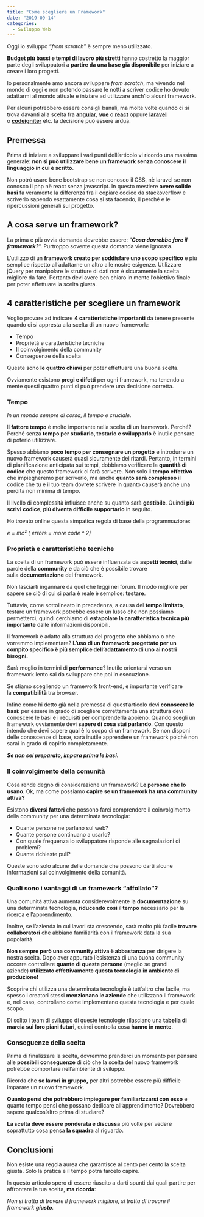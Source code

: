 ```yaml
---
title: "Come scegliere un Framework"
date: "2019-09-14"
categories:
  - Sviluppo Web
---
```


Oggi lo sviluppo “_from scratch_” è sempre meno utilizzato.

**Budget più bassi e tempi di lavoro più stretti** hanno costretto la maggior parte degli sviluppatori a **partire da una base già disponibile** per iniziare a creare i loro progetti.

Io personalmente amo ancora sviluppare _from scratch_, ma vivendo nel mondo di oggi e non potendo passare le notti a scriver codice ho dovuto adattarmi al mondo attuale e iniziare ad utilizzare anch’io alcuni framework.

Per alcuni potrebbero essere consigli banali, ma molte volte quando ci si trova davanti alla scelta fra **[angular](https://angular.io/)**, [**vue**](https://vuejs.org/) o [**react**](https://it.reactjs.org/) oppure [**laravel**](https://laravel.com/) o [**codeigniter**](https://codeigniter.com/) etc. la decisione può essere ardua.

## Premessa

Prima di iniziare a sviluppare i vari punti dell’articolo vi ricordo una massima generale: **non si può utilizzare bene un framework senza conoscere il linguaggio in cui è scritto**.

Non potrò usare bene bootstrap se non conosco il CSS, nè laravel se non conosco il php nè react senza javascript. In questo mestiere **avere solide basi** fa veramente la differenza fra il copiare codice da stackoverflow e scriverlo sapendo esattamente cosa si sta facendo, il perché e le ripercussioni generali sul progetto.

## A cosa serve un framework?

La prima e più ovvia domanda dovrebbe essere: “**_Cosa dovrebbe fare il framework?_**“. Purtroppo sovente questa domanda viene ignorata.

L’utilizzo di un **framework creato per soddisfare uno scopo specifico** è più semplice rispetto all’adattarne un altro alle nostre esigenze.
Utilizzare jQuery per manipolare le strutture di dati non è sicuramente la scelta migliore da fare.
Pertanto devi avere ben chiaro in mente l’obiettivo finale per poter effettuare la scelta giusta.

## 4 caratteristiche per scegliere un framework

Voglio provare ad indicare **4 caratteristiche importanti** da tenere presente quando ci si appresta alla scelta di un nuovo framework:

- Tempo
- Proprietà e caratteristiche tecniche
- Il coinvolgimento della community
- Conseguenze della scelta

Queste sono **le quattro chiavi** per poter effettuare una buona scelta.

Ovviamente esistono **pregi e difetti** per ogni framework, ma tenendo a mente questi quattro punti si può prendere una decisione corretta.

### Tempo

_In un mondo sempre di corsa, il tempo è cruciale._

Il **fattore tempo** è molto importante nella scelta di un framework. Perché? Perché senza **tempo per studiarlo, testarlo e svilupparlo** è inutile pensare di poterlo utilizzare.

Spesso abbiamo **poco tempo per consegnare un progetto** e introdurre un nuovo framework causerà quasi sicuramente dei ritardi. Pertanto, in termini di pianificazione anticipata sui tempi, dobbiamo verificare la **quantità di codice** che questo framework ci farà scrivere. Non solo il **tempo effettivo** che impiegheremo per scriverlo, ma anche **quanto sarà complesso** il codice che tu e il tuo team dovrete scrivere in quanto causerà anche una perdita non minima di tempo.

Il livello di complessità influisce anche su quanto sarà **gestibile**.
Quindi **più scrivi codice, più diventa difficile supportarlo** in seguito.

Ho trovato online questa simpatica regola di base della programmazione:

_e = mc² (_ _errors_ _\= more code ^ 2)_

### Proprietà e caratteristiche tecniche

La scelta di un framework può essere influenzata da **aspetti tecnici**, dalle parole della **community** e da ciò che è possibile trovare sulla **documentazione** del framework.

Non lasciarti ingannare da quel che leggi nei forum. Il modo migliore per sapere se ciò di cui si parla è reale è semplice: **testare**.

Tuttavia, come sottolineato in precedenza, a causa del **tempo limitato**, testare un framework potrebbe essere un lusso che non possiamo permetterci, quindi cerchiamo di **estapolare la caratteristica tecnica più importante** dalle informazioni disponibili.

Il framework è adatto alla struttura del progetto che abbiamo o che vorremmo implementare? **L’uso di un framework progettato per un compito specifico è più semplice dell’adattamento di uno ai nostri bisogni.**

Sarà meglio in termini di **performance**? Inutile orientarsi verso un framework lento sai da sviluppare che poi in esecuzione.

Se stiamo scegliendo un framework front-end, è importante verificare la **compatibilità** tra browser.

Infine come hi detto già nella premessa di quest’articolo devi **conoscere le basi**: per essere in grado di scegliere correttamente una struttura devi conoscere le basi e i requisiti per comprenderla appieno.
Quando scegli un framework ovviamente devi **sapere di cosa stai parlando**. Con questo intendo che devi sapere qual è lo scopo di un framework. Se non disponi delle conoscenze di base, sarà inutile apprendere un framework poiché non sarai in grado di capirlo completamente.

**_Se non sei preparato, impara prima le basi._**

### Il coinvolgimento della comunità

Cosa rende degno di considerazione un framework? **Le persone che lo usano**. Ok, ma come possiamo **capire se un framework ha una community attiva?**

Esistono **diversi fattori** che possono farci comprendere il coinvolgimento della community per una determinata tecnologia:

- Quante persone ne parlano sul web?
- Quante persone continuano a usarlo?
- Con quale frequenza lo sviluppatore risponde alle segnalazioni di problemi?
- Quante richieste pull?

Queste sono solo alcune delle domande che possono darti alcune informazioni sul coinvolgimento della comunità.

### Quali sono i vantaggi di un framework “affollato”?

Una comunità attiva aumenta considerevolmente la **documentazione** su una determinata tecnologia, **riducendo così il tempo** necessario per la ricerca e l’apprendimento.

Inoltre, se l’azienda in cui lavori sta crescendo, sarà molto più facile **trovare collaboratori** che abbiano familiarità con il framework data la sua popolarità.

**Non sempre però una community attiva è abbastanza** per dirigere la nostra scelta. Dopo aver appurato l’esistenza di una buona community occorre controllare **quante di queste persone** (meglio se grandi aziende) **utilizzato effettivamente questa tecnologia in ambiente di produzione!**

Scoprire chi utilizza una determinata tecnologia è tutt’altro che facile, ma spesso i creatori stessi **menzionano le aziende** che utilizzano il framework e, nel caso, controllano come implementano questa tecnologia e per quale scopo.

Di solito i team di sviluppo di queste tecnologie rilasciano una **tabella di marcia sui loro piani futuri**, quindi controlla cosa **hanno in mente**.

### Conseguenze della scelta

Prima di finalizzare la scelta, dovremmo prenderci un momento per pensare alle **possibili conseguenze** di ciò che la scelta del nuovo framework potrebbe comportare nell’ambiente di sviluppo.

Ricorda che **se lavori in gruppo,** per altri potrebbe essere più difficile imparare un nuovo framework.

**Quanto pensi che potrebbero impiegare per familiarizzarsi con esso** e quanto tempo pensi che possano dedicare all’apprendimento? Dovrebbero sapere qualcos’altro prima di studiare?

**La scelta deve essere ponderata e discussa** più volte per vedere soprattutto cosa pensa **la squadra** al riguardo.

## Conclusioni

Non esiste una regola aurea che garantisce al cento per cento la scelta giusta. Solo la pratica e il tempo potrà farcelo capire.

In questo articolo spero di essere riuscito a darti spunti dai quali partire per affrontare la tua scelta, **ma ricorda**:

_Non si tratta di trovare il framework migliore, si tratta di trovare il framework **giusto**._
